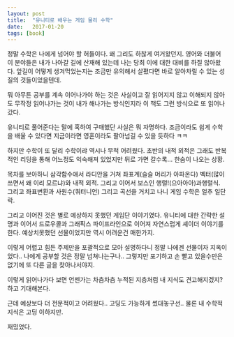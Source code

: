 ```yaml
---
layout: post
title:  "유니티로 배우는 게임 물리 수학"
date:   2017-01-20
tags: [book]
---
```


정말 수학은 나에게 넘어야 할 허들이다. 왜 그리도 하찮게 여거왔던지. 영어와 더불어 이 분야들은 내가 나아갈 길에 산재해 있는데 나는 당최 이에 대한 대비를 하질 않아왔다. 앞길이 어떻게 생겨먹었는지는 조금만 유의해서 살폈다면 바로 알아차릴 수 있는 성질의 것들이었을텐데. 

  뭐 아무튼 공부를 계속 이어나가야 하는 것은 사실이고 잘 읽어지지 않고 이해되지 않아도 무작정 읽어나가는 것이 내가 해나가는 방식인지라 이 책도 그런 방식으로 또 읽어나갔다. 

  유니티로 풀어준다는 말에 혹하여 구매했단 사실은 뭐 자명하다. 조금이라도 쉽게 수학을 배울 수 있다면 지금이라면 영혼이라도 팔아넘길 수 있을 듯하다 ㅋㅋ 

  하지만 수학이 또 달리 수학이랴 역시나 무척 어려웠다. 초반의 내적 외적은 그래도 반복적인 리딩을 통해 어느정도 익숙해져 있었지만 뒤로 가면 갈수록... 한숨이 나오는 상황. 

  목차를 보아하니 삼각함수애서 라디안을 거쳐 좌표계(슬슬 머리가 아파온다) 벡터(많이 쓰면서 왜 이리 모르냐)와 내적 외적. 그리고 이어서 보스인 행렬!(으아아아)과행렬식. 그리고 좌표변환과 사원수(쿼터니언) 그리고 곡선을 거치고 나니 게임 수학은 얼추 일단락. 

  그리고 이어진 것은 별로 예상하지 못했던 게임단 이야기였다. 유니티에 대한 간략한 설명과 이어서 드로우콜과 그래픽스 파이프라인으로 이어져 자연스럽게 셰이더 이야기를 한다. 예상치못했던 선물이었지만 역시 어려운건 매한가지. 

  이렇게 어렵고 힘든 주제만을 포괄적으로 모아 설명하다니 정말 나에겐 선물이자 지옥이었다.. 나에게 공부할 것은 정말 넘쳐나는구나.. 그렇지만 포기하고 손 빨고 있을수만은 없기에 또 다른 글을 찾아나서야지. 

  이렇게 읽어나가다 보면 언젠가는 차츰차츰 누적된 지층처럼 내 지식도 견고해지겠지? 하고 기대해본다. 

  근데 예상보다 더 전문적이고 어려웠다.. 고딩도 가능하게 썼대놓구선.. 물론 내 수학적 지식은 고딩 이하지만. 

  재밌었다.